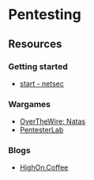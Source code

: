 # Pentesting

## Resources

### Getting started

- [start - netsec](https://www.reddit.com/r/netsec/wiki/start)

### Wargames

- [OverTheWire: Natas](https://overthewire.org/wargames/natas/)
- [PentesterLab](https://pentesterlab.com/)

### Blogs

- [HighOn.Coffee](https://highon.coffee/)
